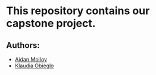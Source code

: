 # This repository contains our capstone project.

## Authors:
- [Aidan Molloy](https://github.com/AidanMolloy)
- [Klaudia Obieglo](https://github.com/obieglok)